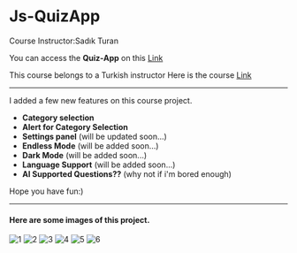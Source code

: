 # Js-QuizApp
Course Instructor:Sadık Turan

You can access the **Quiz-App** on this [Link](https://emirhanhasirci11.github.io/Js-QuizApp/)

This course belongs to a Turkish instructor
Here is the course [Link](https://www.udemy.com/course/modern-javascript-kursu/)

<hr>

I added a few new features on this course project.

- **Category selection**
- **Alert for Category Selection**
- **Settings panel** (will be updated soon...)
- **Endless Mode** (will be added soon...)
- **Dark Mode** (will be added soon...)
- **Language Support** (will be added soon...)
- **AI Supported Questions??** (why not if i'm bored enough)

Hope you have fun:)

<hr>

#### Here are some images of this project.
![1](https://user-images.githubusercontent.com/54208249/224195136-e15ba6e0-0538-4d70-a89d-1a7a3263747d.png "1")
![2](https://user-images.githubusercontent.com/54208249/224206835-d8c6dbf1-160d-42b0-8fb9-f9ddb4fc6b3e.png "2")
![3](https://user-images.githubusercontent.com/54208249/224206917-eabd728e-f1b5-41d0-9ef3-c95b89d4834b.png "3")
![4](https://user-images.githubusercontent.com/54208249/224207018-2d8641f2-16d2-4733-9c3e-03bfd510f8a7.png "4")
![5](https://user-images.githubusercontent.com/54208249/224207220-6fc2c555-0ed8-4881-af35-f2ae4b3989cd.png "5")
![6](https://user-images.githubusercontent.com/54208249/224207364-93b8e404-d264-4c89-a539-232e6fb6dd9f.png "6")

